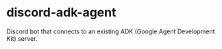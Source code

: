 # discord-adk-agent
Discord bot that connects to an existing ADK (Google Agent Development Kit) server.
